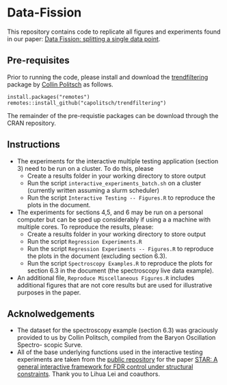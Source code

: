# Data-Fission

This repository contains code to replicate all figures and experiments found in our paper: [Data Fission: splitting a single data point](https://arxiv.org/abs/2112.11079).

## Pre-requisites
Prior to running the code, please install and download the [trendfiltering](https://capolitsch.github.io/trendfiltering/) package by  [Collin Politsch](https://collinpolitsch.com/) as follows.

```
install.packages("remotes")
remotes::install_github("capolitsch/trendfiltering")
```

The remainder of the pre-requistie packages can be download through the CRAN repository. 

## Instructions
* The experiments for the interactive multiple testing application (section 3) need to be run on a cluster. To do this, please
  * Create a results folder in your working directory to store output
  * Run the script `interactive_experiments_batch.sh` on a cluster (currently written assuming a slurm scheduler)
  * Run the script `Interactive Testing -- Figures.R` to reproduce the plots in the document. 
* The experiments for sections 4,5, and 6 may be run on a personal computer but can be sped up considerably if using a a machine with multiple cores. To reproduce the results, please:
  * Create a results folder in your working directory to store output
  * Run the script `Regression Experiments.R`
  * Run the script `Regression Experiments -- Figures.R` to reproduce the plots in the document (excluding section 6.3). 
  * Run the script `Spectroscopy Examples.R` to reproduce the plots for section 6.3 in the document (the spectroscopy live data example). 
* An additional file, `Reproduce Miscellaneous Figures.R` includes additional figures that are not core results but are used for illustrative purposes in the paper. 



## Acknolwedgements
* The dataset for the spectroscopy example (section 6.3) was graciously provided to us by Collin Politsch, compiled from the Baryon Oscillation Spectro-
scopic Surve. 
* All of the base underlying functions used in the interactive testing experiments are taken from the [public repository](https://github.com/lihualei71/STAR) for the paper [STAR: A general interactive framework for FDR control under structural constraints](https://arxiv.org/pdf/1710.02776.pdf). Thank you to Lihua Lei and coauthors.
